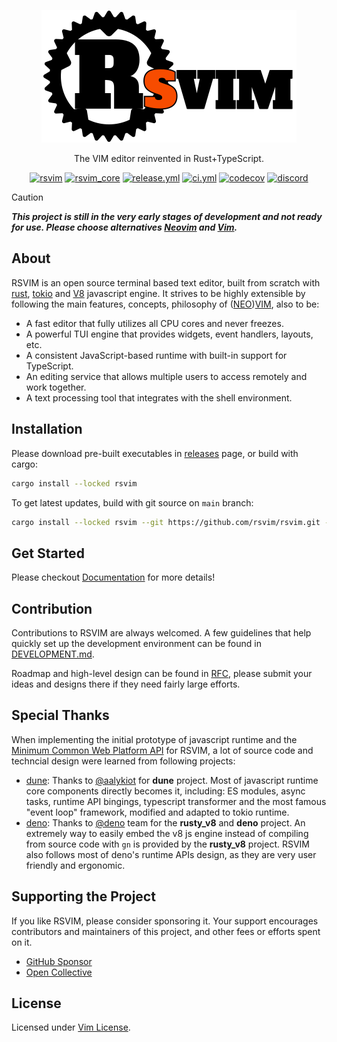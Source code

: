 <p align="center">
  <img alt="logo.svg" src="https://raw.githubusercontent.com/rsvim/assets/main/logo/RSVIM-logo.svg" />
</p>

<p align="center">
The VIM editor reinvented in Rust+TypeScript.
</p>

<p align="center">
  <a href="https://crates.io/crates/rsvim"><img alt="rsvim" src="https://img.shields.io/crates/v/rsvim" /></a>
  <a href="https://docs.rs/rsvim_core/latest/"><img alt="rsvim_core" src="https://img.shields.io/docsrs/rsvim_core?label=docs.rs" /></a>
  <a href="https://github.com/rsvim/rsvim/actions/workflows/release.yml"><img alt="release.yml" src="https://img.shields.io/github/actions/workflow/status/rsvim/rsvim/release.yml" /></a>
  <a href="https://github.com/rsvim/rsvim/actions/workflows/ci.yml"><img alt="ci.yml" src="https://img.shields.io/github/actions/workflow/status/rsvim/rsvim/ci.yml?branch=main&label=ci" /></a>
  <!-- <a href="https://github.com/rsvim/rsvim/actions/workflows/nightly_miri.yml"><img alt="nightly_miri.yml" src="https://img.shields.io/github/actions/workflow/status/rsvim/rsvim/nightly_miri.yml?branch=main&label=miri" /></a> -->
  <a href="https://app.codecov.io/gh/rsvim/rsvim"><img alt="codecov" src="https://img.shields.io/codecov/c/github/rsvim/rsvim/main" /></a>
  <!-- <a href="https://app.codacy.com/gh/rsvim/rsvim/dashboard?utm_source=gh&utm_medium=referral&utm_content=&utm_campaign=Badge_grade"><img alt="codacy" src="https://img.shields.io/codacy/grade/1c6a3d21352c4f8bb84ff6c7e3ef0399/main" /></a> -->
  <a href="https://discord.gg/5KtRUCAByB"><img alt="discord" src="https://img.shields.io/discord/1220171472329379870?label=discord" /></a>
</p>

> [!CAUTION]
>
> _**This project is still in the very early stages of development and not ready for use. Please choose alternatives [Neovim](https://neovim.io/) and [Vim](https://www.vim.org/).**_

## About

RSVIM is an open source terminal based text editor, built from scratch with [rust](https://www.rust-lang.org/), [tokio](https://tokio.rs/) and [V8](https://v8.dev/) javascript engine. It strives to be highly extensible by following the main features, concepts, philosophy of ([NEO](https://neovim.io/))[VIM](https://www.vim.org/), also to be:

- A fast editor that fully utilizes all CPU cores and never freezes.
- A powerful TUI engine that provides widgets, event handlers, layouts, etc.
- A consistent JavaScript-based runtime with built-in support for TypeScript.
- An editing service that allows multiple users to access remotely and work together.
- A text processing tool that integrates with the shell environment.

## Installation

Please download pre-built executables in [releases](https://github.com/rsvim/rsvim/releases) page, or build with cargo:

```bash
cargo install --locked rsvim
```

To get latest updates, build with git source on `main` branch:

```bash
cargo install --locked rsvim --git https://github.com/rsvim/rsvim.git --branch main
```

## Get Started

Please checkout [Documentation](https://rsvim.github.io/) for more details!

## Contribution

Contributions to RSVIM are always welcomed. A few guidelines that help quickly set up the development environment can be found in [DEVELOPMENT.md](https://github.com/rsvim/rsvim/blob/main/DEVELOPMENT.md).

Roadmap and high-level design can be found in [RFC](https://github.com/rsvim/rfc), please submit your ideas and designs there if they need fairly large efforts.

## Special Thanks

When implementing the initial prototype of javascript runtime and the [Minimum Common Web Platform API](https://min-common-api.proposal.wintertc.org/) for RSVIM, a lot of source code and techncial design were learned from following projects:

- [dune](https://github.com/aalykiot/dune): Thanks to [@aalykiot](https://github.com/aalykiot) for **dune** project. Most of javascript runtime core components directly becomes it, including: ES modules, async tasks, runtime API bingings, typescript transformer and the most famous "event loop" framework, modified and adapted to tokio runtime.
- [deno](https://deno.com/): Thanks to [@deno](https://github.com/denoland) team for the **rusty_v8** and **deno** project. An extremely way to easily embed the v8 js engine instead of compiling from source code with `gn` is provided by the **rusty_v8** project. RSVIM also follows most of deno's runtime APIs design, as they are very user friendly and ergonomic.

## Supporting the Project

If you like RSVIM, please consider sponsoring it. Your support encourages contributors and maintainers of this project, and other fees or efforts spent on it.

- [GitHub Sponsor](https://github.com/sponsors/rsvim)
- [Open Collective](https://opencollective.com/rsvim)

## License

Licensed under [Vim License](https://github.com/rsvim/rsvim/blob/main/LICENSE.txt).
